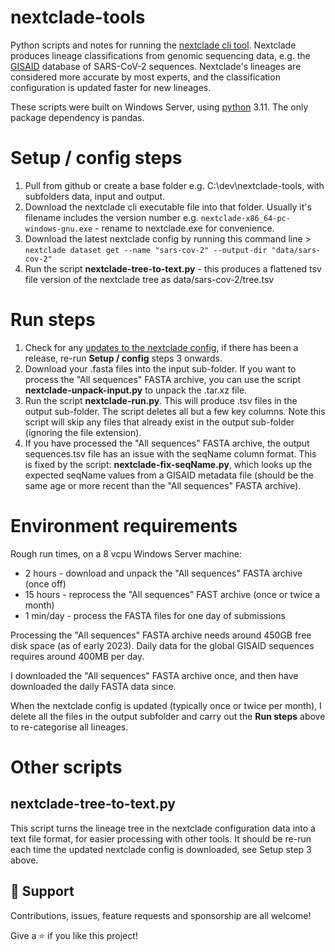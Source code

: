 # nextclade-tools
Python scripts and notes for running the [nextclade cli tool](https://nextclade.org). Nextclade produces lineage classifications from genomic sequencing data, e.g. the [GISAID](https://gisaid.org) database of SARS-CoV-2 sequences. Nextclade's lineages are considered more accurate by most experts, and the classification configuration is updated faster for new lineages.

These scripts were built on Windows Server, using [python](https://python.org) 3.11. The only package dependency is pandas.

# Setup / config steps

1. Pull from github or create a base folder e.g. C:\dev\nextclade-tools, with subfolders data, input and output.
2. Download the nextclade cli executable file into that folder. Usually it's filename includes the version number e.g. `nextclade-x86_64-pc-windows-gnu.exe` - rename to nextclade.exe for convenience.
3. Download the latest nextclade config by running this command line > `nextclade dataset get --name "sars-cov-2" --output-dir "data/sars-cov-2"`
4. Run the script **nextclade-tree-to-text.py** - this produces a flattened tsv file version of the nextclade tree as data/sars-cov-2/tree.tsv

# Run steps

1. Check for any [updates to the nextclade config](https://github.com/nextstrain/nextclade_data/releases), if there has been a release, re-run **Setup / config** steps 3 onwards.
2. Download your .fasta files into the input sub-folder. If you want to process the "All sequences" FASTA archive, you can use the script **nextclade-unpack-input.py** to unpack the .tar.xz file.
3. Run the script **nextclade-run.py**. This will produce .tsv files in the output sub-folder. The script deletes all but a few key columns. Note this script will skip any files that already exist in the output sub-folder (ignoring the file extension).
4. If you have processed the "All sequences" FASTA archive, the output sequences.tsv file has an issue with the seqName column format. This is fixed by the script: **nextclade-fix-seqName.py**, which looks up the expected seqName values from a GISAID metadata file (should be the same age or more recent than the "All sequences" FASTA archive).

# Environment requirements

Rough run times, on a 8 vcpu Windows Server machine:
- 2 hours - download and unpack the "All sequences" FASTA archive (once off)
- 15 hours - reprocess the "All sequences" FAST archive (once or twice a month)
- 1 min/day - process the FASTA files for one day of submissions

Processing the "All sequences" FASTA archive needs around 450GB free disk space (as of early 2023).  Daily data for the global GISAID sequences requires around 400MB per day.

I downloaded the "All sequences" FASTA archive once, and then have downloaded the daily FASTA data since.

When the nextclade config is updated (typically once or twice per month), I delete all the files in the output subfolder and carry out the **Run steps** above to re-categorise all lineages.

# Other scripts

## nextclade-tree-to-text.py
This script turns the lineage tree in the nextclade configuration data into a text file format, for easier processing with other tools.  It should be re-run each time the updated nextclade config is downloaded, see Setup step 3 above.

## 🤝 Support

Contributions, issues, feature requests and sponsorship are all welcome!

Give a ⭐️ if you like this project!
